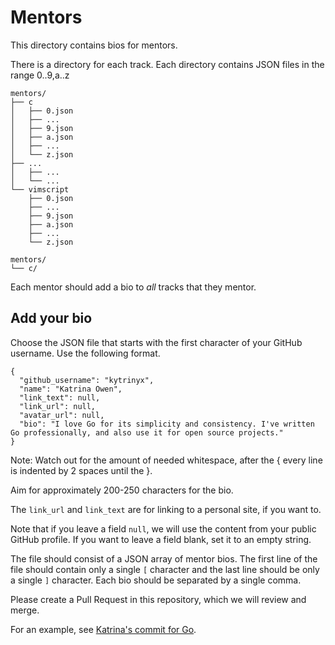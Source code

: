 # Mentors

This directory contains bios for mentors.

There is a directory for each track.
Each directory contains JSON files in the range 0..9,a..z

    mentors/
    ├── c
    │   ├── 0.json
    │   ├── ...
    │   ├── 9.json
    │   ├── a.json
    │   ├── ...
    │   └── z.json
    ├── ...
    │   ├── ...
    │   └── ...
    └── vimscript
        ├── 0.json
        ├── ...
        ├── 9.json
        ├── a.json
        ├── ...
        └── z.json

    mentors/
    └── c/

Each mentor should add a bio to _all_ tracks that they mentor.

## Add your bio
Choose the JSON file that starts with the first character of your GitHub username.
Use the following format. 

    {
      "github_username": "kytrinyx",
      "name": "Katrina Owen",
      "link_text": null,
      "link_url": null,
      "avatar_url": null,
      "bio": "I love Go for its simplicity and consistency. I've written Go professionally, and also use it for open source projects."
    }

Note: Watch out for the amount of needed whitespace, after the { every line is indented by 2 spaces until the }.

Aim for approximately 200-250 characters for the bio.

The `link_url` and `link_text` are for linking to a personal site, if you want to.

Note that if you leave a field `null`, we will use the content from your public GitHub profile.
If you want to leave a field blank, set it to an empty string.

The file should consist of a JSON array of mentor bios.  The first line of the file should contain only a single `[` character and the last line should be only a single `]` character.  Each bio should be separated by a single comma.

Please create a Pull Request in this repository, which we will review and merge.

For an example, see [Katrina's commit for Go](https://github.com/exercism/website-copy/pull/8/commits/469c4e2242d320928162d12bc83efea799a1c2fa).
